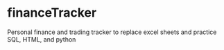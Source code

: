 # financeTracker
Personal finance and trading tracker to replace excel sheets and practice SQL, HTML, and python
